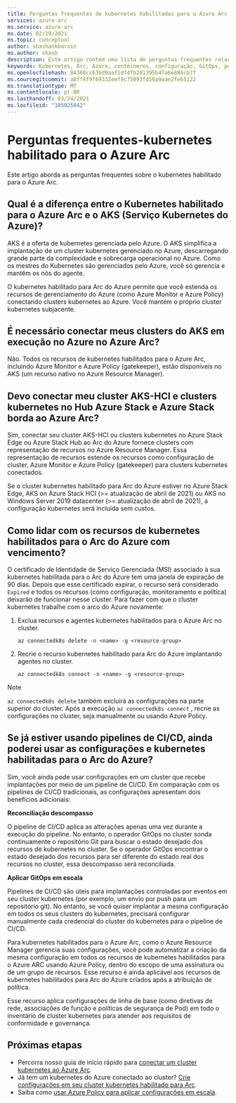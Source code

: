 ```yaml
---
title: Perguntas frequentes de kubernetes habilitadas para o Azure Arc
services: azure-arc
ms.service: azure-arc
ms.date: 02/19/2021
ms.topic: conceptual
author: shashankbarsin
ms.author: shasb
description: Este artigo contém uma lista de perguntas frequentes relacionadas ao kubernetes habilitado para Arc do Azure
keywords: Kubernetes, Arc, Azure, contêineres, configuração, GitOps, perguntas frequentes
ms.openlocfilehash: 84368cc63bd9aaf1df4fb281395b47a6e886cb7f
ms.sourcegitcommit: a8ff4f9f69332eef9c75093fd56a9aae2fe65122
ms.translationtype: MT
ms.contentlocale: pt-BR
ms.lasthandoff: 03/24/2021
ms.locfileid: "105025842"
---
```

# <a name="frequently-asked-questions---azure-arc-enabled-kubernetes"></a>Perguntas frequentes-kubernetes habilitado para o Azure Arc

Este artigo aborda as perguntas frequentes sobre o kubernetes habilitado para o Azure Arc.

## <a name="what-is-the-difference-between-azure-arc-enabled-kubernetes-and-azure-kubernetes-service-aks"></a>Qual é a diferença entre o Kubernetes habilitado para o Azure Arc e o AKS (Serviço Kubernetes do Azure)?

AKS é a oferta de kubernetes gerenciada pelo Azure. O AKS simplifica a implantação de um cluster kubernetes gerenciado no Azure, descarregando grande parte da complexidade e sobrecarga operacional no Azure. Como os mestres do Kubernetes são gerenciados pelo Azure, você só gerencia e mantém os nós do agente.

O kubernetes habilitado para Arc do Azure permite que você estenda os recursos de gerenciamento do Azure (como Azure Monitor e Azure Policy) conectando clusters kubernetes ao Azure. Você mantém o próprio cluster kubernetes subjacente.

## <a name="do-i-need-to-connect-my-aks-clusters-running-on-azure-to-azure-arc"></a>É necessário conectar meus clusters do AKS em execução no Azure no Azure Arc?

Não. Todos os recursos de kubernetes habilitados para o Azure Arc, incluindo Azure Monitor e Azure Policy (gatekeeper), estão disponíveis no AKS (um recurso nativo no Azure Resource Manager).
    
## <a name="should-i-connect-my-aks-hci-cluster-and-kubernetes-clusters-on-azure-stack-hub-and-azure-stack-edge-to-azure-arc"></a>Devo conectar meu cluster AKS-HCI e clusters kubernetes no Hub Azure Stack e Azure Stack borda ao Azure Arc?

Sim, conectar seu cluster AKS-HCI ou clusters kubernetes no Azure Stack Edge ou Azure Stack Hub ao Arc do Azure fornece clusters com representação de recursos no Azure Resource Manager. Essa representação de recursos estende os recursos como configuração de cluster, Azure Monitor e Azure Policy (gatekeeper) para clusters kubernetes conectados.

Se o cluster kubernetes habilitado para Arc do Azure estiver no Azure Stack Edge, AKS on Azure Stack HCI (>= atualização de abril de 2021) ou AKS no Windows Server 2019 datacenter (>= atualização de abril de 2021), a configuração kubernetes será incluída sem custos.

## <a name="how-to-address-expired-azure-arc-enabled-kubernetes-resources"></a>Como lidar com os recursos de kubernetes habilitados para o Arc do Azure com vencimento?

O certificado de Identidade de Serviço Gerenciada (MSI) associado à sua kubernetes habilitada para o Arc do Azure tem uma janela de expiração de 90 dias. Depois que esse certificado expirar, o recurso será considerado `Expired` e todos os recursos (como configuração, monitoramento e política) deixarão de funcionar nesse cluster. Para fazer com que o cluster kubernetes trabalhe com o arco do Azure novamente:

1. Exclua recursos e agentes kubernetes habilitados para o Azure Arc no cluster. 

    ```console
    az connectedk8s delete -n <name> -g <resource-group>
    ```

1. Recrie o recurso kubernetes habilitado para Arc do Azure implantando agentes no cluster.
    
    ```console
    az connectedk8s connect -n <name> -g <resource-group>
    ```

> [!NOTE]
> `az connectedk8s delete` também excluirá as configurações na parte superior do cluster. Após a execução `az connectedk8s connect` , recrie as configurações no cluster, seja manualmente ou usando Azure Policy.

## <a name="if-i-am-already-using-cicd-pipelines-can-i-still-use-azure-arc-enabled-kubernetes-and-configurations"></a>Se já estiver usando pipelines de CI/CD, ainda poderei usar as configurações e kubernetes habilitadas para o Arc do Azure?

Sim, você ainda pode usar configurações em um cluster que recebe implantações por meio de um pipeline de CI/CD. Em comparação com os pipelines de CI/CD tradicionais, as configurações apresentam dois benefícios adicionais:

**Reconciliação descompasso**

O pipeline de CI/CD aplica as alterações apenas uma vez durante a execução do pipeline. No entanto, o operador GitOps no cluster sonda continuamente o repositório Git para buscar o estado desejado dos recursos de kubernetes no cluster. Se o operador GitOps encontrar o estado desejado dos recursos para ser diferente do estado real dos recursos no cluster, essa descompasso será reconciliada.

**Aplicar GitOps em escala**

Pipelines de CI/CD são úteis para implantações controladas por eventos em seu cluster kubernetes (por exemplo, um envio por push para um repositório git). No entanto, se você quiser implantar a mesma configuração em todos os seus clusters do kubernetes, precisará configurar manualmente cada credencial do cluster do kubernetes para o pipeline de CI/CD. 

Para kubernetes habilitados para o Azure Arc, como o Azure Resource Manager gerencia suas configurações, você pode automatizar a criação da mesma configuração em todos os recursos de kubernetes habilitados para o Azure ARC usando Azure Policy, dentro do escopo de uma assinatura ou de um grupo de recursos. Esse recurso é ainda aplicável aos recursos de kubernetes habilitados para Arc do Azure criados após a atribuição de política.

Esse recurso aplica configurações de linha de base (como diretivas de rede, associações de função e políticas de segurança de Pod) em todo o inventário de cluster kubernetes para atender aos requisitos de conformidade e governança.

## <a name="next-steps"></a>Próximas etapas

* Percorra nosso guia de início rápido para [conectar um cluster kubernetes ao Azure Arc](./quickstart-connect-cluster.md).
* Já tem um kubernetes do Azure conectado ao cluster? [Crie configurações em seu cluster kubernetes habilitado para Arc](./tutorial-use-gitops-connected-cluster.md).
* Saiba como [usar Azure Policy para aplicar configurações em escala](./use-azure-policy.md).